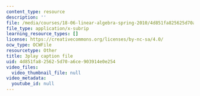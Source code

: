 ```yaml
---
content_type: resource
description: ''
file: /media/courses/18-06-linear-algebra-spring-2010/4d851fa825625d70a6ce903914e0e254_osh80YCg_GM.vtt
file_type: application/x-subrip
learning_resource_types: []
license: https://creativecommons.org/licenses/by-nc-sa/4.0/
ocw_type: OCWFile
resourcetype: Other
title: 3play caption file
uid: 4d851fa8-2562-5d70-a6ce-903914e0e254
video_files:
  video_thumbnail_file: null
video_metadata:
  youtube_id: null
---
```

